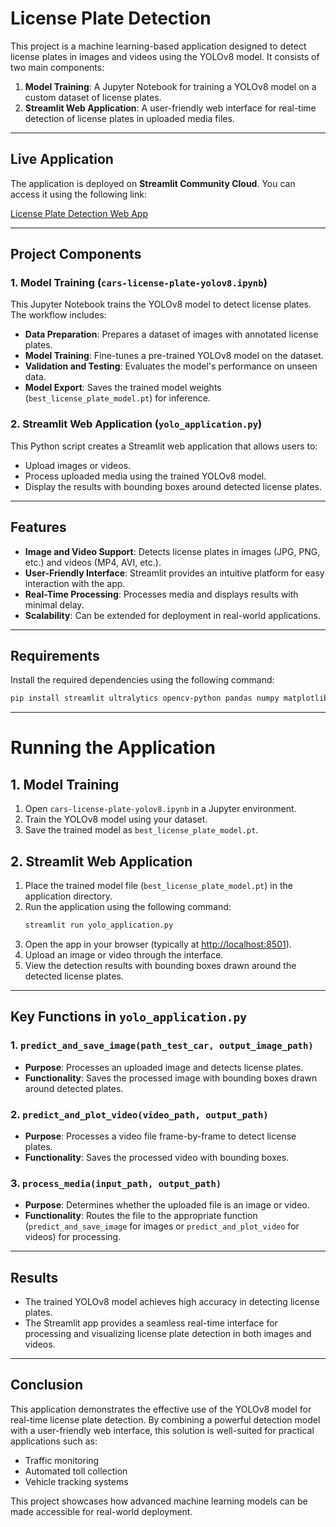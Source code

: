 # License Plate Detection

This project is a machine learning-based application designed to detect license plates in images and videos using the YOLOv8 model. It consists of two main components:
1. **Model Training**: A Jupyter Notebook for training a YOLOv8 model on a custom dataset of license plates.
2. **Streamlit Web Application**: A user-friendly web interface for real-time detection of license plates in uploaded media files.

---

## Live Application

The application is deployed on **Streamlit Community Cloud**. You can access it using the following link:

[License Plate Detection Web App](https://licenseplatedetection-vslwwyk2qmgennf8oqpcz4.streamlit.app/)

---

## Project Components

### 1. Model Training (`cars-license-plate-yolov8.ipynb`)
This Jupyter Notebook trains the YOLOv8 model to detect license plates. The workflow includes:
- **Data Preparation**: Prepares a dataset of images with annotated license plates.
- **Model Training**: Fine-tunes a pre-trained YOLOv8 model on the dataset.
- **Validation and Testing**: Evaluates the model's performance on unseen data.
- **Model Export**: Saves the trained model weights (`best_license_plate_model.pt`) for inference.

### 2. Streamlit Web Application (`yolo_application.py`)
This Python script creates a Streamlit web application that allows users to:
- Upload images or videos.
- Process uploaded media using the trained YOLOv8 model.
- Display the results with bounding boxes around detected license plates.

---

## Features

- **Image and Video Support**: Detects license plates in images (JPG, PNG, etc.) and videos (MP4, AVI, etc.).
- **User-Friendly Interface**: Streamlit provides an intuitive platform for easy interaction with the app.
- **Real-Time Processing**: Processes media and displays results with minimal delay.
- **Scalability**: Can be extended for deployment in real-world applications.

---

## Requirements

Install the required dependencies using the following command:
```bash
pip install streamlit ultralytics opencv-python pandas numpy matplotlib
```

---

# Running the Application

## 1. Model Training
1. Open `cars-license-plate-yolov8.ipynb` in a Jupyter environment.
2. Train the YOLOv8 model using your dataset.
3. Save the trained model as `best_license_plate_model.pt`.

## 2. Streamlit Web Application
1. Place the trained model file (`best_license_plate_model.pt`) in the application directory.
2. Run the application using the following command:
   ```bash
   streamlit run yolo_application.py
   ```
3. Open the app in your browser (typically at [http://localhost:8501](http://localhost:8501)).
4. Upload an image or video through the interface.
5. View the detection results with bounding boxes drawn around the detected license plates.

---

## Key Functions in `yolo_application.py`

### 1. `predict_and_save_image(path_test_car, output_image_path)`
- **Purpose**: Processes an uploaded image and detects license plates.
- **Functionality**: Saves the processed image with bounding boxes drawn around detected plates.

### 2. `predict_and_plot_video(video_path, output_path)`
- **Purpose**: Processes a video file frame-by-frame to detect license plates.
- **Functionality**: Saves the processed video with bounding boxes.

### 3. `process_media(input_path, output_path)`
- **Purpose**: Determines whether the uploaded file is an image or video.
- **Functionality**: Routes the file to the appropriate function (`predict_and_save_image` for images or `predict_and_plot_video` for videos) for processing.

---

## Results

- The trained YOLOv8 model achieves high accuracy in detecting license plates.
- The Streamlit app provides a seamless real-time interface for processing and visualizing license plate detection in both images and videos.

---

## Conclusion

This application demonstrates the effective use of the YOLOv8 model for real-time license plate detection. By combining a powerful detection model with a user-friendly web interface, this solution is well-suited for practical applications such as:
- Traffic monitoring
- Automated toll collection
- Vehicle tracking systems

This project showcases how advanced machine learning models can be made accessible for real-world deployment.